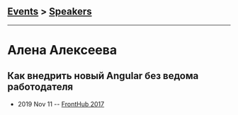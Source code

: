 ## [Events](../README.md) > [Speakers](../speakers.md)
---

# Алена Алексеева

## Как внедрить новый Angular без ведома работодателя
- 2019 Nov 11 -- [FrontHub 2017](https://www.youtube.com/watch?v=HMUVKCFcFAM)    
